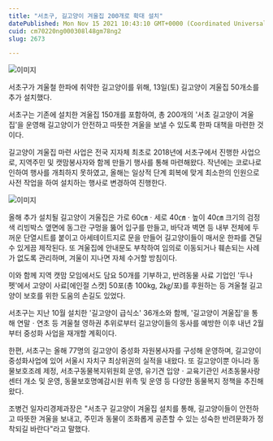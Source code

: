 ```yaml
---
title: "서초구, 길고양이 겨울집 200개로 확대 설치"
datePublished: Mon Nov 15 2021 10:43:10 GMT+0000 (Coordinated Universal Time)
cuid: cm70220ng000308l48gm78ng2
slug: 2673

---
```



![이미지](https://cdn.hashnode.com/res/hashnode/image/upload/v1739252536046/edb99af6-9425-41a0-bc0e-47c4346df9d8.png)

서초구가 겨울철 한파에 취약한 길고양이를 위해, 13일(토) 길고양이 겨울집 50개소를 추가 설치했다.

서초구는 기존에 설치한 겨울집 150개를 포함하여, 총 200개의 '서초 길고양이 겨울집'을 운영해 길고양이가 안전하고 따뜻한 겨울을 보낼 수 있도록 한파 대책을 마련한 것이다.

길고양이 겨울집 마련 사업은 전국 지자체 최초로 2018년에 서초구에서 진행한 사업으로, 지역주민 및 캣맘봉사자와 함께 만들기 행사를 통해 마련해왔다. 작년에는 코로나로 인하여 행사를 개최하지 못하였고, 올해는 일상적 단계 회복에 맞게 최소한의 인원으로 사전 작업을 하여 설치하는 행사로 변경하여 진행한다.

![이미지](https://cdn.hashnode.com/res/hashnode/image/upload/v1739252538408/da23df94-d882-4c51-a382-029311352c8f.png)

올해 추가 설치될 길고양이 겨울집은 가로 60㎝ㆍ세로 40㎝ㆍ높이 40㎝ 크기의 검정색 리빙박스 옆면에 동그란 구멍을 뚫어 입구를 만들고, 바닥과 벽면 등 내부 전체에 두꺼운 단열시트를 붙이고 아세테이트지로 문을 만들어 길고양이들이 매서운 한파를 견딜 수 있게끔 제작된다. 또 겨울집에 안내문도 부착하여 임의로 이동되거나 훼손되는 사례가 없도록 관리하며, 겨울이 지나면 자체 수거할 방침이다.

이와 함께 지역 캣맘 모임에서도 담요 50개를 기부하고, 반려동물 사료 기업인 '두나펫'에서 고양이 사료[에인절 스캣] 50포(총 100kg, 2㎏/포)를 후원하는 등 겨울철 길고양이 보호를 위한 도움의 손길도 있었다.

서초구는 지난 10월 설치한 '길고양이 급식소' 36개소와 함께, '길고양이 겨울집'을 통해 연말ㆍ연초 등 겨울철 영하권 추위로부터 길고양이들의 동사를 예방한 이후 내년 2월부터 중성화 사업을 재개할 계획이다.

한편, 서초구는 올해 77명의 길고양이 중성화 자원봉사자를 구성해 운영하며, 길고양이 중성화사업에 있어 서울시 자치구 최상위권의 실적을 내왔다. 또 길고양이뿐 아니라 동물보호조례 제정, 서초구동물복지위원회 운영, 유기견 입양ㆍ교육기관인 서초동물사랑센터 개소 및 운영, 동물보호명예감시원 위촉 및 운영 등 다양한 동물복지 정책을 추진해왔다.

조병건 일자리경제과장은 "서초구 길고양이 겨울집 설치를 통해, 길고양이들이 안전하고 따뜻한 겨울을 보내고, 주민과 동물이 조화롭게 공존할 수 있는 성숙한 반려문화가 정착되길 바란다"라고 말했다.